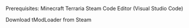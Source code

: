 Prerequisites:
Minecraft
Terraria
Steam
Code Editor (Visual Studio Code)


Download tModLoader from Steam
